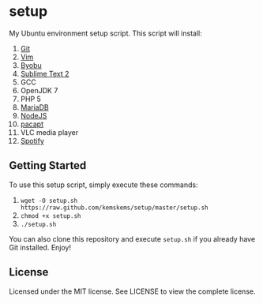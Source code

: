 setup
=====

My Ubuntu environment setup script. This script will install:

1. [Git](http://git-scm.com/)
2. [Vim](http://www.vim.org/)
3. [Byobu](http://byobu.co/)
4. [Sublime Text 2](http://www.sublimetext.com/)
5. GCC
6. OpenJDK 7
7. PHP 5
8. [MariaDB](https://mariadb.org/)
9. [NodeJS](http://nodejs.org/)
10. [pacapt](https://github.com/icy/pacapt)
11. VLC media player
12. [Spotify](https://www.spotify.com/)

Getting Started
---------------

To use this setup script, simply execute these commands:

1. ```wget -O setup.sh https://raw.github.com/kemskems/setup/master/setup.sh```
2. ```chmod +x setup.sh```
3. ```./setup.sh```

You can also clone this repository and execute ```setup.sh``` if you already have Git installed. Enjoy!

License
-------

Licensed under the MIT license. See LICENSE to view the complete license.
